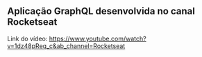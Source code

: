 ## Aplicação GraphQL desenvolvida no canal Rocketseat

Link do vídeo: https://www.youtube.com/watch?v=1dz48pReq_c&ab_channel=Rocketseat